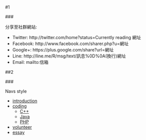 #1

###<p>分享至社群網站:</p>
<ul>
<li>Twitter: http://twitter.com/home?status=Currently reading 網址</li>

<li>Facebook: http://www.facebook.com/sharer.php?u=網址</li>

<li>Google+: https://plus.google.com/share?url=網址</li>

<li>Line: http://line.me/R/msg/text/訊息%0D%0A(換行)網址</li>

<li>Email: mailto:信箱</li>
</ul>

##2

###<p>Navs style</p>
<ul class="nav nav-pills pull-right" role="tablist">
	<li ><a href="introduction.html">introduction</a></li>
	<li class="dropdown">
		<a class="dropdown-toggle" data-toggle="dropdown" href="#">
		coding</a>
		<ul class="dropdown-menu" role="menu">
			<li><a href="introduction.html">C++</a></li>
			<li><a href="introduction.html">Java</a></li>
			<li><a href="introduction.html">PHP</a></li>                        
		</ul></li>
	<li ><a href="introduction.html">volunteer</a></li>
	<li ><a href="introduction.html">essay</a></li>
</ul>

